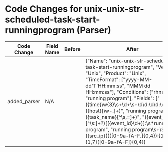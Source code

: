 # Code Changes for unix-unix-str-scheduled-task-start-runningprogram (Parser)

| Code Change | Field Name | Before | After |
|-------------|------------|--------|-------|
| added_parser | N/A |  | {"Name": "unix-unix-str-scheduled-task-start-runningprogram", "Vendor": "Unix", "Product": "Unix", "TimeFormat": ["yyyy-MM-dd'T'HH:mm:ss", "MMM dd HH:mm:ss"], "Conditions": ["rhnsd", "running program"], "Fields": ["({time}\w{3}\s+\d+\s+\d\d:\d\d:\d\d)\s+({host}[\w\-.]+)", "running program\s*({task_name}[^\s,=]+)", "({event_name}[^\s:]+?)\[({event_id}\d+)\]\:\s*running program", "running program\s+\S+\s+({src_ip}((([0-9a-fA-F.]{0,4}):{1,2}){1,7}([0-9a-fA-F]){0,4})|(((25[0-5]|(2[0-4]|1\d|[0-9]|)\d)\.?\b){4}))(:({src_port}\d+))?"], "ParserVersion": "v1.0.0"} |